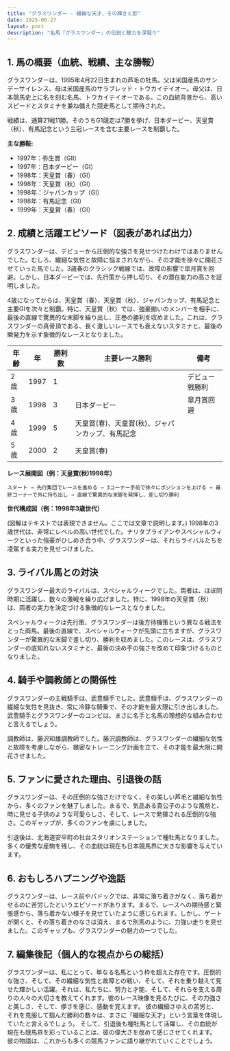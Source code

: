 ```yaml
---
title: "グラスワンダー - 繊細な天才、その輝きと影"
date: 2025-06-27
layout: post
description: "名馬『グラスワンダー』の伝説と魅力を深堀り"
---
```


## 1. 馬の概要（血統、戦績、主な勝鞍）

グラスワンダーは、1995年4月22日生まれの芦毛の牡馬。父は米国産馬のサンデーサイレンス、母は米国産馬のサラブレッド・トウカイテイオー。母父は、日本競馬史上に名を刻む名馬、トウカイテイオーである。この血統背景から、高いスピードとスタミナを兼ね備えた競走馬として期待された。

戦績は、通算21戦11勝。そのうちG1競走は7勝を挙げ、日本ダービー、天皇賞（秋）、有馬記念という三冠レースを含む主要レースを制覇した。

**主な勝鞍:**

* 1997年：弥生賞（GII）
* 1997年：日本ダービー（GI）
* 1998年：天皇賞（春）（GI）
* 1998年：天皇賞（秋）（GI）
* 1998年：ジャパンカップ（GI）
* 1998年：有馬記念（GI）
* 1999年：天皇賞（春）（GI）


## 2. 成績と活躍エピソード（図表があれば出力）

グラスワンダーは、デビューから圧倒的な強さを見せつけたわけではありませんでした。むしろ、繊細な気性と故障に悩まされながら、その才能を徐々に開花させていった馬でした。3歳春のクラシック戦線では、故障の影響で皐月賞を回避。しかし、日本ダービーでは、先行策から押し切り、その潜在能力の高さを証明しました。

4歳になってからは、天皇賞（春）、天皇賞（秋）、ジャパンカップ、有馬記念と主要GIを次々と制覇。特に、天皇賞（秋）では、強豪揃いのメンバーを相手に、最後の直線で驚異的な末脚を繰り出し、圧巻の勝利を収めました。これは、グラスワンダーの真骨頂である、長く激しいレースでも衰えないスタミナと、最後の瞬発力を示す象徴的なレースとなりました。

| 年齢 | 年 | 勝利数 | 主要レース勝利 | 備考 |
|---|---|---|---|---|
| 2歳 | 1997 | 1 |  | デビュー戦勝利 |
| 3歳 | 1998 | 3 | 日本ダービー | 皐月賞回避 |
| 4歳 | 1999 | 5 | 天皇賞(春)、天皇賞(秋)、ジャパンカップ、有馬記念 |  |
| 5歳 | 2000 | 2 | 天皇賞(春) |  |


**レース展開図（例：天皇賞(秋)1998年）**

```
スタート → 先行集団でレースを進める → 3コーナー手前で徐々にポジションを上げる → 最終コーナーで外に持ち出し → 直線で驚異的な末脚を発揮し、差し切り勝利
```

**世代構成図（例：1998年3歳世代）**

(図解はテキストでは表現できません。ここでは文章で説明します。)  1998年の3歳世代は、非常にレベルの高い世代でした。ナリタブライアンやスペシャルウィークといった強豪がひしめき合う中、グラスワンダーは、それらライバルたちを凌駕する実力を見せつけました。


## 3. ライバル馬との対決

グラスワンダー最大のライバルは、スペシャルウィークでした。両者は、ほぼ同時期に活躍し、数々の激戦を繰り広げました。特に、1998年の天皇賞（秋）は、両者の実力を決定づける象徴的なレースとなりました。

スペシャルウィークは先行策、グラスワンダーは後方待機策という異なる戦法をとった両馬。最後の直線で、スペシャルウィークが先頭に立ちますが、グラスワンダーが驚異的な末脚で差し切り、勝利を収めました。このレースは、グラスワンダーの底知れないスタミナと、最後の決め手の強さを改めて印象づけるものとなりました。


## 4. 騎手や調教師との関係性

グラスワンダーの主戦騎手は、武豊騎手でした。武豊騎手は、グラスワンダーの繊細な気性を見抜き、常に冷静な騎乗で、その才能を最大限に引き出しました。武豊騎手とグラスワンダーのコンビは、まさに名手と名馬の理想的な組み合わせと言えるでしょう。

調教師は、藤沢和雄調教師でした。藤沢調教師は、グラスワンダーの繊細な気性と故障を考慮しながら、緻密なトレーニング計画を立て、その才能を最大限に開花させました。


## 5. ファンに愛された理由、引退後の話

グラスワンダーは、その圧倒的な強さだけでなく、その美しい芦毛と繊細な気性から、多くのファンを魅了しました。まるで、気品ある貴公子のような風格と、時に見せる子供のような可愛らしさ、そして、レースで発揮される圧倒的な強さ。このギャップが、多くのファンを虜にしました。

引退後は、北海道安平町の社台スタリオンステーションで種牡馬となりました。多くの優秀な産駒を残し、その血統は現在も日本競馬界に大きな影響を与えています。


## 6. おもしろハプニングや逸話

グラスワンダーは、レース前やパドックでは、非常に落ち着きがなく、落ち着かせるのに苦労したというエピソードがあります。まるで、レースへの期待感と緊張感から、落ち着かない様子を見せていたように感じられます。しかし、ゲートが開くと、その落ち着きのなさは消え、まるで別馬のように、力強い走りを見せました。このギャップも、グラスワンダーの魅力の一つでした。


## 7. 編集後記（個人的な視点からの総括）

グラスワンダーは、私にとって、単なる名馬という枠を超えた存在です。圧倒的な強さ、そして、その繊細な気性と故障との戦い、そして、それを乗り越えて見せた輝かしい活躍。それは、私たちに、努力と才能、そして、それらを支える周りの人々の大切さを教えてくれます。彼のレース映像を見るたびに、その力強さと美しさ、そして、儚さを感じ、感動を覚えます。  彼の繊細さゆえの苦労と、それを克服して掴んだ勝利の数々は、まさに「繊細な天才」という言葉を体現していたと言えるでしょう。  そして、引退後も種牡馬として活躍し、その血統が現在も競馬界を彩っていることは、彼の偉大さを改めて感じさせてくれます。  彼の物語は、これからも多くの競馬ファンに語り継がれていくことでしょう。
